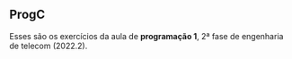 ## ProgC

Esses são os exercícios da aula de **programação 1**, 2ª fase de engenharia de telecom (2022.2).
